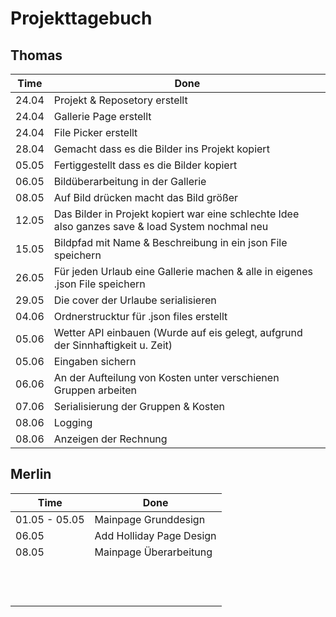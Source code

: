 # Projekttagebuch

## Thomas

|     Time | Done     |
|----------|----------|
| 24.04 |  Projekt & Reposetory erstellt        |
| 24.04 | Gallerie Page erstellt|
| 24.04 | File Picker erstellt|
| 28.04 | Gemacht dass es die Bilder ins Projekt kopiert|
| 05.05 | Fertiggestellt dass es die Bilder kopiert|
| 06.05 | Bildüberarbeitung in der Gallerie |
| 08.05 | Auf Bild drücken macht das Bild größer|
| 12.05 | Das Bilder in Projekt kopiert war eine schlechte Idee also ganzes save & load System nochmal neu|
| 15.05 | Bildpfad mit Name & Beschreibung in ein json File speichern|
| 26.05 | Für jeden Urlaub eine Gallerie machen & alle in eigenes .json File speichern|
| 29.05 | Die cover der Urlaube serialisieren         |
| 04.06 | Ordnerstrucktur für .json files erstellt |
| 05.06 | Wetter API einbauen (Wurde auf eis gelegt, aufgrund der Sinnhaftigkeit u. Zeit) |
| 05.06 | Eingaben sichern |
| 06.06 | An der Aufteilung von Kosten unter verschienen Gruppen arbeiten|
| 07.06 | Serialisierung der Gruppen & Kosten|
| 08.06 | Logging |
| 08.06 | Anzeigen der Rechnung |

## Merlin

|     Time | Done     |
|----------|----------|
| 01.05 - 05.05 | Mainpage Grunddesign         |
| 06.05 |   Add Holliday Page Design       |
| 08.05 |   Mainpage Überarbeitung   |
|          |          |
|          |          |
|          |          |
|          |          |
|          |          |
|          |          |
|          |          |
|          |          |
|          |          |
|          |          |
|          |          |
|          |          |

